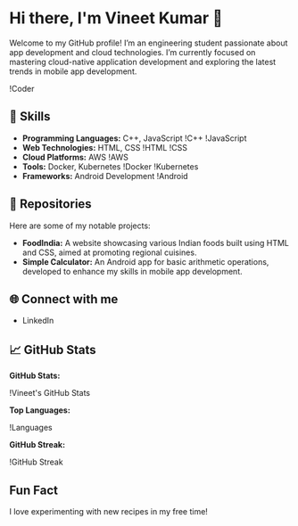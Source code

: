 # Hi there, I'm Vineet Kumar 👋

Welcome to my GitHub profile! I’m an engineering student passionate about app development and cloud technologies. I’m currently focused on mastering cloud-native application development and exploring the latest trends in mobile app development.

!Coder

## 🔧 Skills
- **Programming Languages:** C++, JavaScript !C++ !JavaScript
- **Web Technologies:** HTML, CSS !HTML !CSS
- **Cloud Platforms:** AWS !AWS
- **Tools:** Docker, Kubernetes !Docker !Kubernetes
- **Frameworks:** Android Development !Android

## 🚀 Repositories
Here are some of my notable projects:
- **FoodIndia:** A website showcasing various Indian foods built using HTML and CSS, aimed at promoting regional cuisines.
- **Simple Calculator:** An Android app for basic arithmetic operations, developed to enhance my skills in mobile app development.

## 🌐 Connect with me
- LinkedIn

## 📈 GitHub Stats

**GitHub Stats:**

!Vineet's GitHub Stats

**Top Languages:**

!Languages

**GitHub Streak:**

!GitHub Streak

## Fun Fact
I love experimenting with new recipes in my free time!
